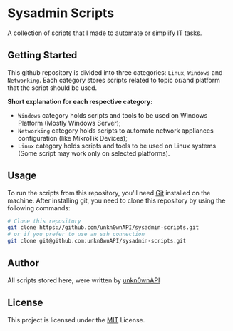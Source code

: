# Sysadmin Scripts

A collection of scripts that I made to automate or simplify IT tasks.

## Getting Started

This github repository is divided into three categories: `Linux`, `Windows` and `Networking`. Each category stores scripts related to topic or/and platform that the script should be used.

**Short explanation for each respective category:**

* `Windows` category holds scripts and tools to be used on Windows Platform (Mostly Windows Server);
* `Networking` category holds scripts to automate network appliances configuration (like MikroTik Devices);
* `Linux` category holds scripts and tools to be used on Linux systems (Some script may work only on selected platforms).

## Usage

To run the scripts from this repository, you'll need [Git](https://git-scm.com/) installed on the machine. After installing git, you need to clone this repository by using the following commands:

```bash
# Clone this repository
git clone https://github.com/unkn0wnAPI/sysadmin-scripts.git
# or if you prefer to use an ssh connection
git clone git@github.com:unkn0wnAPI/sysadmin-scripts.git
```

## Author

All scripts stored here, were written by [unkn0wnAPI](https://github.com/unkn0wnAPI)

## License

This project is licensed under the [MIT](LICENSE) License.
